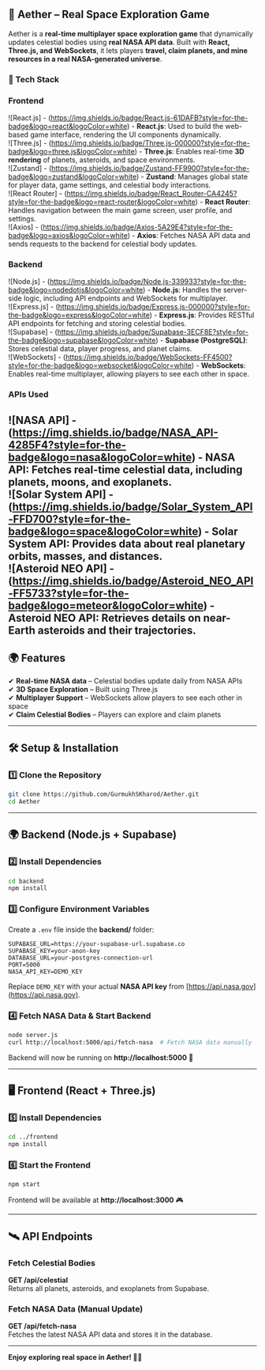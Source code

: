 ## **🌌 Aether – Real Space Exploration Game**  
Aether is a **real-time multiplayer space exploration game** that dynamically updates celestial bodies using **real NASA API data**. Built with **React, Three.js, and WebSockets**, it lets players **travel, claim planets, and mine resources in a real NASA-generated universe**.

### **🚀 Tech Stack**  
### **Frontend**  
![React.js] - (https://img.shields.io/badge/React.js-61DAFB?style=for-the-badge&logo=react&logoColor=white) - **React.js**: Used to build the web-based game interface, rendering the UI components dynamically.  
![Three.js] - (https://img.shields.io/badge/Three.js-000000?style=for-the-badge&logo=three.js&logoColor=white) - **Three.js**: Enables real-time **3D rendering** of planets, asteroids, and space environments.  
![Zustand] - (https://img.shields.io/badge/Zustand-FF9900?style=for-the-badge&logo=zustand&logoColor=white) - **Zustand**: Manages global state for player data, game settings, and celestial body interactions.  
![React Router] - (https://img.shields.io/badge/React_Router-CA4245?style=for-the-badge&logo=react-router&logoColor=white) - **React Router**: Handles navigation between the main game screen, user profile, and settings.  
![Axios] - (https://img.shields.io/badge/Axios-5A29E4?style=for-the-badge&logo=axios&logoColor=white) - **Axios**: Fetches NASA API data and sends requests to the backend for celestial body updates.  

### **Backend**  
![Node.js] - (https://img.shields.io/badge/Node.js-339933?style=for-the-badge&logo=nodedotjs&logoColor=white) - **Node.js**: Handles the server-side logic, including API endpoints and WebSockets for multiplayer.  
![Express.js] - (https://img.shields.io/badge/Express.js-000000?style=for-the-badge&logo=express&logoColor=white) - **Express.js**: Provides RESTful API endpoints for fetching and storing celestial bodies.  
![Supabase] - (https://img.shields.io/badge/Supabase-3ECF8E?style=for-the-badge&logo=supabase&logoColor=white) - **Supabase (PostgreSQL)**: Stores celestial data, player progress, and planet claims.  
![WebSockets] - (https://img.shields.io/badge/WebSockets-FF4500?style=for-the-badge&logo=websocket&logoColor=white) - **WebSockets**: Enables real-time multiplayer, allowing players to see each other in space.  

### **APIs Used**  
![NASA API] - (https://img.shields.io/badge/NASA_API-4285F4?style=for-the-badge&logo=nasa&logoColor=white) - **NASA API**: Fetches real-time celestial data, including planets, moons, and exoplanets.  
![Solar System API] - (https://img.shields.io/badge/Solar_System_API-FFD700?style=for-the-badge&logo=space&logoColor=white) - **Solar System API**: Provides data about real planetary orbits, masses, and distances.  
![Asteroid NEO API] - (https://img.shields.io/badge/Asteroid_NEO_API-FF5733?style=for-the-badge&logo=meteor&logoColor=white) - **Asteroid NEO API**: Retrieves details on near-Earth asteroids and their trajectories.  
---

## **🌍 Features**
✔ **Real-time NASA data** – Celestial bodies update daily from NASA APIs  
✔ **3D Space Exploration** – Built using Three.js  
✔ **Multiplayer Support** – WebSockets allow players to see each other in space  
✔ **Claim Celestial Bodies** – Players can explore and claim planets  

---

## **🛠 Setup & Installation**
### **1️⃣ Clone the Repository**
```sh
git clone https://github.com/GurmukhSKharod/Aether.git
cd Aether
```

---

## **🌍 Backend (Node.js + Supabase)**
### **2️⃣ Install Dependencies**
```sh
cd backend
npm install
```

### **3️⃣ Configure Environment Variables**
Create a `.env` file inside the **backend/** folder:
```
SUPABASE_URL=https://your-supabase-url.supabase.co
SUPABASE_KEY=your-anon-key
DATABASE_URL=your-postgres-connection-url
PORT=5000
NASA_API_KEY=DEMO_KEY
```
Replace `DEMO_KEY` with your actual **NASA API key** from [https://api.nasa.gov](https://api.nasa.gov).

### **4️⃣ Fetch NASA Data & Start Backend**
```sh
node server.js
curl http://localhost:5000/api/fetch-nasa  # Fetch NASA data manually
```
Backend will now be running on **http://localhost:5000** 🚀

---

## **🖥 Frontend (React + Three.js)**
### **5️⃣ Install Dependencies**
```sh
cd ../frontend
npm install
```

### **6️⃣ Start the Frontend**
```sh
npm start
```
Frontend will be available at **http://localhost:3000** 🎮

---

## **🛰 API Endpoints**
### **Fetch Celestial Bodies**
**GET /api/celestial**  
Returns all planets, asteroids, and exoplanets from Supabase.

### **Fetch NASA Data (Manual Update)**
**GET /api/fetch-nasa**  
Fetches the latest NASA API data and stores it in the database.

---


**Enjoy exploring real space in Aether! 🌌✨**
